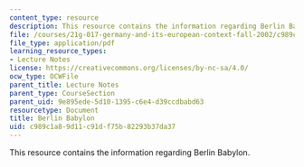 ```yaml
---
content_type: resource
description: This resource contains the information regarding Berlin Babylon.
file: /courses/21g-017-germany-and-its-european-context-fall-2002/c989c1a89d11c91df75b82293b37da37_MIT21G_017F02_lec_2_1.pdf
file_type: application/pdf
learning_resource_types:
- Lecture Notes
license: https://creativecommons.org/licenses/by-nc-sa/4.0/
ocw_type: OCWFile
parent_title: Lecture Notes
parent_type: CourseSection
parent_uid: 9e895ede-5d10-1395-c6e4-d39ccdbabd63
resourcetype: Document
title: Berlin Babylon
uid: c989c1a8-9d11-c91d-f75b-82293b37da37
---
```

This resource contains the information regarding Berlin Babylon.